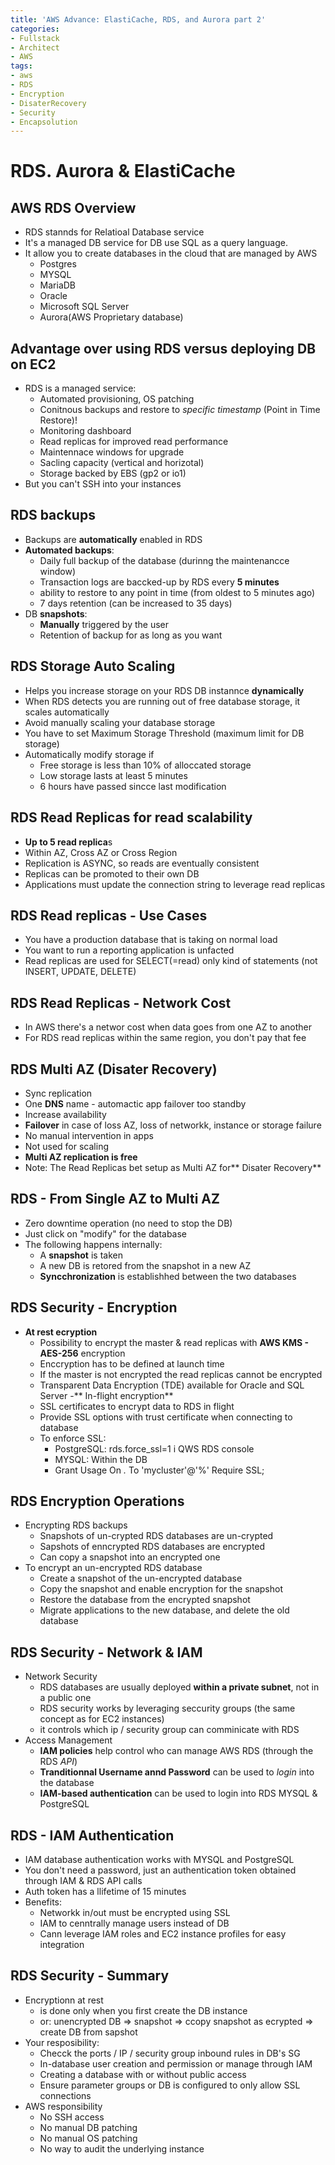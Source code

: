 ```yaml
---
title: 'AWS Advance: ElastiCache, RDS, and Aurora part 2'
categories:
- Fullstack
- Architect
- AWS
tags:
- aws
- RDS
- Encryption
- DisaterRecovery
- Security
- Encapsolution
---
```


# RDS. Aurora & ElastiCache
## AWS RDS Overview
- RDS stannds for Relatioal Database service
- It's a managed DB service for DB use SQL as a query language.
- It allow you to create databases in the cloud that are managed by AWS
    - Postgres
    - MYSQL
    - MariaDB
    - Oracle
    - Microsoft SQL Server
    - Aurora(AWS Proprietary database)
## Advantage over using RDS versus deploying DB on EC2 
- RDS is a managed service:
    - Automated provisioning, OS patching
    - Conitnous backups and restore to *specific timestamp* (Point in Time Restore)!
    - Monitoring dashboard
    - Read replicas for improved read performance
    - Maintennace windows for upgrade
    - Sacling capacity (vertical and horizotal)
    - Storage backed by EBS (gp2 or io1)
- But you can't SSH into your instances
## RDS backups
- Backups are **automatically** enabled in RDS
- **Automated backups**:
    - Daily full backup of the database (durinng the maintenancce window)
    - Transaction logs are baccked-up by RDS every **5 minutes**
    - ability to restore to any point in time (from oldest to 5 minutes ago)
    - 7 days retention (can be increased to 35 days)
- DB **snapshots**:
    - **Manually** triggered by the user
    - Retention of backup for as long as you want
## RDS Storage Auto Scaling
- Helps you increase storage on your RDS DB instannce **dynamically**
- When RDS detects you are running out of free database storage, it scales automatically
- Avoid manually scaling your database storage
- You have to set Maximum Storage Threshold (maximum limit for DB storage)
- Automatically modify storage if
    - Free storage is less than 10% of alloccated storage
    - Low storage lasts at least 5 minutes
    - 6 hours have passed sincce last modification
## RDS Read Replicas for read scalability
- **Up to 5 read replica**s 
- Within AZ, Cross AZ or Cross Region
- Replication is ASYNC, so reads are eventually consistent 
- Replicas can be promoted to their own DB
- Applications must update the connection string to leverage read replicas
## RDS Read replicas - Use Cases
- You have a production database that is taking on normal load
- You want to run a reporting application is unfacted 
- Read replicas are used for SELECT(=read) only kind of statements (not INSERT, UPDATE, DELETE)
## RDS Read Replicas - Network Cost
- In AWS there's a networ cost when data goes from one AZ to another
- For RDS read replicas within the same region, you don't pay that fee
## RDS Multi AZ (Disater Recovery)
- Sync replication
- One **DNS** name - automactic app failover too standby
- Increase availability
- **Failover** in case of loss AZ, loss of networkk, instance or storage failure
- No manual intervention in apps
- Not used for scaling
- **Multi AZ replication is free**
- Note: The Read Replicas bet setup as Multi AZ for** Disater Recovery**
## RDS - From Single AZ to Multi AZ
- Zero downtime operation (no need to stop the DB)
- Just click on "modify" for the database
- The following happens internally:
    - A **snapshot** is taken
    - A new DB is retored from the snapshot in a new AZ
    - **Syncchronization** is establishhed between the two databases
## RDS Security - Encryption
- **At rest ecryption**
    - Possibility to encrypt the master & read replicas with **AWS KMS - AES-256** encryption
    - Enccryption has to be defined at launch time
    - If the master is not encrypted the read replicas cannot be encrypted
    - Transparent Data Encryption (TDE) available for Oracle and SQL Server
-** In-flight encryption**
    - SSL certificates to encrypt data to RDS in flight
    - Provide SSL options with trust certificate when connecting to database
    - To enforce SSL:
        - PostgreSQL: rds.force_ssl=1 i QWS RDS console
        - MYSQL: Within the DB
        - Grant Usage On *.* To 'mycluster'@'%' Require SSL;
## RDS Encryption Operations
- Encrypting RDS backups
    - Snapshots of un-crypted RDS databases are un-crypted
    - Sapshots of enncrypted RDS databases are encrypted
    - Can copy a snapshot into an encrypted one
- To encrypt an un-encrypted RDS database
    - Create a snapshot of the un-encrypted database
    - Copy the snapshot and enable encryption for the snapshot
    - Restore the database from the encrypted snapshot
    - Migrate applications to the new database, and delete the old database
## RDS Security - Network & IAM
- Network Security
    - RDS databases are usually deployed **within a private subnet**, not in a public one
    - RDS security works by leveraging seccurity groups (the same concept as for EC2 instances)
    - it controls which ip / security group can comminicate with RDS
- Access Management
    - **IAM policies** help control who can manage AWS RDS (through the RDS *API*)
    - **Tranditionnal Username annd Password** can be used to *login* into the database
    - **IAM-based authentication** can be used to login into RDS MYSQL & PostgreSQL
## RDS - IAM Authentication
- IAM database authentication works with MYSQL and PostgreSQL
- You don't need a password, just an authentication token obtained through IAM & RDS API calls
- Auth token has a llifetime of 15 minutes
- Benefits:
    - Networkk in/out must be encrypted using SSL
    - IAM to cenntrally manage users instead of DB
    - Cann leverage IAM roles and EC2 instance profiles for easy integration
## RDS Security - Summary
- Encryptionn at rest
    - is done only when you first create the DB instance
    - or: unencrypted DB => snapshot => ccopy snapshot as ecrypted => create DB from sapshot
- Your resposibility:
    - Checck the ports / IP / security group inbound rules in DB's SG
    - In-database user creation and permission or manage through IAM
    - Creating a database with or without public access
    - Ensure parameter groups or DB is configured to only allow SSL connections
- AWS responsibility
    - No SSH access
    - No manual DB patching
    - No manual OS patching
    - No way to audit the underlying instance
